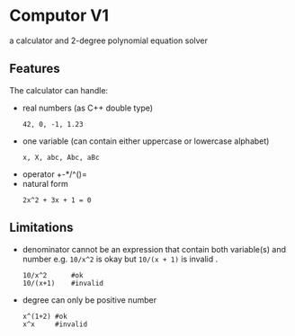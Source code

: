 # Computor V1
a calculator and 2-degree polynomial equation solver

## Features
The calculator can handle:
* real numbers (as C++ double type)
    ```
    42, 0, -1, 1.23
    ```
* one variable (can contain either uppercase or lowercase alphabet)
    ```
    x, X, abc, Abc, aBc
    ```
* operator +-*/^()=
* natural form
    ```
    2x^2 + 3x + 1 = 0
    ```

## Limitations
* denominator cannot be an expression that contain both variable(s) and number e.g. `10/x^2` is okay but `10/(x + 1)` is invalid .
    ```
    10/x^2      #ok
    10/(x+1)    #invalid
    ```
* degree can only be positive number
    ```
    x^(1+2) #ok
    x^x     #invalid
    ```